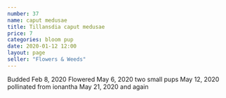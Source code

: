 ```yaml
---
number: 37
name: caput medusae
title: Tillansdia caput medusae
price: 7
categories: bloom pup
date: 2020-01-12 12:00
layout: page
seller: "Flowers & Weeds"
---
```

Budded Feb 8, 2020
Flowered May 6, 2020
two small pups May 12, 2020
pollinated from ionantha May 21, 2020 and again
